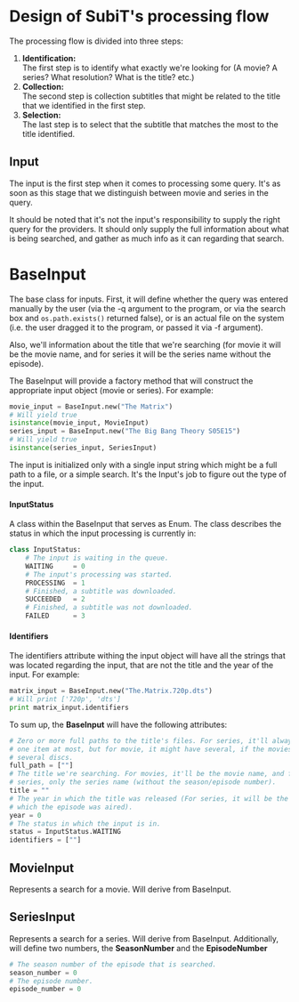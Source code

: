 # Design of SubiT's processing flow

The processing flow is divided into three steps:

1. **Identification:**  
The first step is to identify what exactly we're looking for (A movie? A series? What resolution? What is the title? etc.)
2. **Collection:**  
The second step is collection subtitles that might be related to the title that we identified in the first step.
3. **Selection:**  
The last step is to select that the subtitle that matches the most to the title identified.

## Input
The input is the first step when it comes to processing some query. It's as soon as this stage that we distinguish between movie and series in the query.

It should be noted that it's not the input's responsibility to supply the right query for the providers. It should only supply the full information about what is being searched, and gather as much info as it can regarding that search.

# BaseInput
The base class for inputs. First, it will define whether the query was entered manually by the user (via the -q argument to the program, or via the search box and ```os.path.exists()``` returned false), or is an actual file on the system (i.e. the user dragged it to the program, or passed it via -f argument).

Also, we'll information about the title that we're searching (for movie it will be the movie name, and for series it will be the series name without the episode). 

The BaseInput will provide a factory method that will construct the appropriate input object (movie or series). For example:
```python
movie_input = BaseInput.new("The Matrix")
# Will yield true
isinstance(movie_input, MovieInput)
series_input = BaseInput.new("The Big Bang Theory S05E15")
# Will yield true
isinstance(series_input, SeriesInput)
```

The input is initialized only with a single input string which might be a full path to a file, or a simple search. It's the Input's job to figure out the type of the input.

#### InputStatus
A class within the BaseInput that serves as Enum. The class describes the status in which the input processing is currently in:
```python
class InputStatus:
    # The input is waiting in the queue.
    WAITING     = 0
    # The input's processing was started.
    PROCESSING  = 1
    # Finished, a subtitle was downloaded.
    SUCCEEDED   = 2
    # Finished, a subtitle was not downloaded.
    FAILED      = 3
```

#### Identifiers
The identifiers attribute withing the input object will have all the strings that was located regarding the input, that are not the title and the year of the input. For example:
```python
matrix_input = BaseInput.new("The.Matrix.720p.dts")
# Will print ['720p', 'dts']
print matrix_input.identifiers
```

To sum up, the **BaseInput** will have the following attributes:
```python
# Zero or more full paths to the title's files. For series, it'll always have
# one item at most, but for movie, it might have several, if the movies has
# several discs.
full_path = [""]
# The title we're searching. For movies, it'll be the movie name, and for
# series, only the series name (without the season/episode number).
title = ""
# The year in which the title was released (For series, it will be the year in
# which the episode was aired).
year = 0
# The status in which the input is in.
status = InputStatus.WAITING
identifiers = [""]
```

## MovieInput
Represents a search for a movie. Will derive from BaseInput.

## SeriesInput
Represents a search for a series. Will derive from BaseInput. Additionally, will define two numbers, the **SeasonNumber** and the **EpisodeNumber**

```python
# The season number of the episode that is searched.
season_number = 0
# The episode number.
episode_number = 0
```
